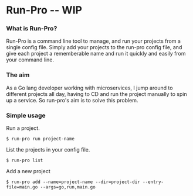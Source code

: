 # Run-Pro -- **WIP**

### What is Run-Pro?

Run-Pro is a command line tool to manage, and run your projects from a single config file. Simply add your projects to the run-pro config file, and give each project a rememberable name and run it quickly and easily from your command line.

### The aim

As a Go lang developer working with microservices, I jump around to different projects all day, having to CD and run the project manually to spin up a service. So run-pro's aim is to solve this problem.

### Simple usage

Run a project.

```
$ run-pro run project-name
```
List the projects in your config file.

```
$ run-pro list
```
Add a new project

```
$ run-pro add --name=project-name --dir=project-dir --entry-file=main.go --args=go,run,main.go
```